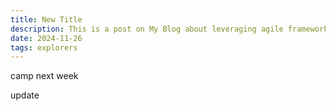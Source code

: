 ```yaml
---
title: New Title
description: This is a post on My Blog about leveraging agile frameworks.
date: 2024-11-26
tags: explorers
---
```


camp next week

update